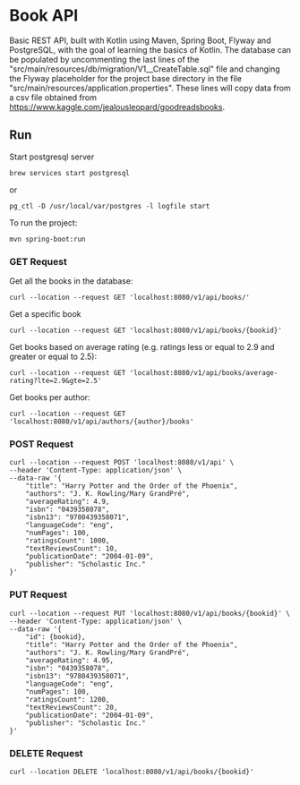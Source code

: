 # Book API

Basic REST API, built with Kotlin using Maven, Spring Boot, Flyway and PostgreSQL, with the goal of learning the basics of Kotlin. The database can be populated by uncommenting the last lines of the "src/main/resources/db/migration/V1__CreateTable.sql" file and changing the Flyway placeholder for the project base directory in the file "src/main/resources/application.properties". These lines will copy data from a csv file obtained from https://www.kaggle.com/jealousleopard/goodreadsbooks.

## Run 
Start postgresql server
```shell
brew services start postgresql
```

or

```shell
pg_ctl -D /usr/local/var/postgres -l logfile start
```

To run the project:

```
mvn spring-boot:run
```

### GET Request

Get all the books in the database:
```shell
curl --location --request GET 'localhost:8080/v1/api/books/'
```

Get a specific book
```shell
curl --location --request GET 'localhost:8080/v1/api/books/{bookid}'
```

Get books based on average rating (e.g. ratings less or equal to 2.9 and greater or equal to 2.5):
```shell
curl --location --request GET 'localhost:8080/v1/api/books/average-rating?lte=2.9&gte=2.5'
```

Get books per author:
```shell
curl --location --request GET 'localhost:8080/v1/api/authors/{author}/books'
```

### POST Request

```shell
curl --location --request POST 'localhost:8080/v1/api' \
--header 'Content-Type: application/json' \
--data-raw '{
    "title": "Harry Potter and the Order of the Phoenix",
    "authors": "J. K. Rowling/Mary GrandPré",
    "averageRating": 4.9,
    "isbn": "0439358078",
    "isbn13": "9780439358071",
    "languageCode": "eng",
    "numPages": 100,
    "ratingsCount": 1000,
    "textReviewsCount": 10,
    "publicationDate": "2004-01-09",
    "publisher": "Scholastic Inc."
}'
```

### PUT Request

```shell
curl --location --request PUT 'localhost:8080/v1/api/books/{bookid}' \
--header 'Content-Type: application/json' \
--data-raw '{
    "id": {bookid},
    "title": "Harry Potter and the Order of the Phoenix",
    "authors": "J. K. Rowling/Mary GrandPré",
    "averageRating": 4.95,
    "isbn": "0439358078",
    "isbn13": "9780439358071",
    "languageCode": "eng",
    "numPages": 100,
    "ratingsCount": 1200,
    "textReviewsCount": 20,
    "publicationDate": "2004-01-09",
    "publisher": "Scholastic Inc."
}'
```

### DELETE Request
```shell
curl --location DELETE 'localhost:8080/v1/api/books/{bookid}'
```
